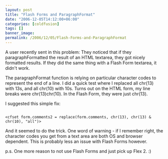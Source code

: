 ```yaml
---
layout: post
title: "Flash Forms and ParagraphFormat"
date: "2006-12-05T14:12:00+06:00"
categories: [coldfusion]
tags: []
banner_image: 
permalink: /2006/12/05/Flash-Forms-and-ParagraphFormat
---
```


A user recently sent in this problem: They noticed that if they paragraphFormatted the result of an HTML textarea, they got nicely formatted results. If they did the same thing with a Flash Form textarea, it didn't work.

The paragraphFormat function is relying on particular character codes to represent the end of a line. I did a quick test where I replaced all chr(13) with 13s, and all chr(10) with 10s. Turns out on the HTML form, my line breaks were chr(13)chr(10). In the Flash Form, they were just chr(13). 

I suggested this simple fix:

<code>
&lt;cfset form.comments2 = replace(form.comments, chr(13), chr(13) & chr(10), "all")&gt;
</code>

And it seemed to do the trick. One word of warning - if I remember right, the character codes you get from a text area are both OS and browser dependent.  This is probably less an issue with Flash Forms however.

p.s. One more reason to not use Flash Forms and just pick up Flex 2. :)
